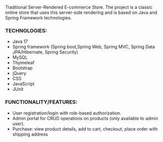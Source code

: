Traditional Server-Rendered E-commerce Store.
The project is a classic online store that uses this server-side rendering
and is based on Java and Spring Framework technologies.

### TECHNOLOGIES:
* Java 17
* Spring framework (Spring boot,Spring Web, Spring MVC, Spring Data JPA/Hibernate, Spring Security)
* MySQL
* Thymeleaf
* Bootstrap
* jQuery
* CSS
* JavaScript
* JUnit





### FUNCTIONALITY/FEATURES:
* User registration/login with role-based authorization.
* Admin portal for CRUD operations on products (only available to admin user).
* Purchase: view product details, add to cart, checkout, place order with shipping address
